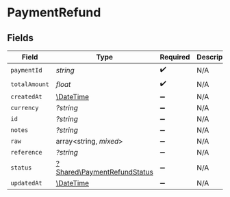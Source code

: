 # PaymentRefund


## Fields

| Field                                                                     | Type                                                                      | Required                                                                  | Description                                                               |
| ------------------------------------------------------------------------- | ------------------------------------------------------------------------- | ------------------------------------------------------------------------- | ------------------------------------------------------------------------- |
| `paymentId`                                                               | *string*                                                                  | :heavy_check_mark:                                                        | N/A                                                                       |
| `totalAmount`                                                             | *float*                                                                   | :heavy_check_mark:                                                        | N/A                                                                       |
| `createdAt`                                                               | [\DateTime](https://www.php.net/manual/en/class.datetime.php)             | :heavy_minus_sign:                                                        | N/A                                                                       |
| `currency`                                                                | *?string*                                                                 | :heavy_minus_sign:                                                        | N/A                                                                       |
| `id`                                                                      | *?string*                                                                 | :heavy_minus_sign:                                                        | N/A                                                                       |
| `notes`                                                                   | *?string*                                                                 | :heavy_minus_sign:                                                        | N/A                                                                       |
| `raw`                                                                     | array<string, *mixed*>                                                    | :heavy_minus_sign:                                                        | N/A                                                                       |
| `reference`                                                               | *?string*                                                                 | :heavy_minus_sign:                                                        | N/A                                                                       |
| `status`                                                                  | [?Shared\PaymentRefundStatus](../../Models/Shared/PaymentRefundStatus.md) | :heavy_minus_sign:                                                        | N/A                                                                       |
| `updatedAt`                                                               | [\DateTime](https://www.php.net/manual/en/class.datetime.php)             | :heavy_minus_sign:                                                        | N/A                                                                       |